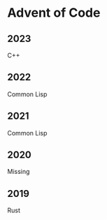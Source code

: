 # Advent of Code

## 2023

C++

## 2022

Common Lisp

## 2021

Common Lisp

## 2020

Missing

## 2019

Rust

